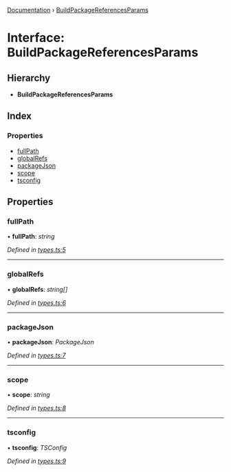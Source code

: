 [Documentation](../README.md) › [BuildPackageReferencesParams](buildpackagereferencesparams.md)

# Interface: BuildPackageReferencesParams

## Hierarchy

* **BuildPackageReferencesParams**

## Index

### Properties

* [fullPath](buildpackagereferencesparams.md#fullpath)
* [globalRefs](buildpackagereferencesparams.md#globalrefs)
* [packageJson](buildpackagereferencesparams.md#packagejson)
* [scope](buildpackagereferencesparams.md#scope)
* [tsconfig](buildpackagereferencesparams.md#tsconfig)

## Properties

###  fullPath

• **fullPath**: *string*

*Defined in [types.ts:5](https://github.com/dylanaubrey/repodog/blob/e3b43dc/packages/build-references/src/types.ts#L5)*

___

###  globalRefs

• **globalRefs**: *string[]*

*Defined in [types.ts:6](https://github.com/dylanaubrey/repodog/blob/e3b43dc/packages/build-references/src/types.ts#L6)*

___

###  packageJson

• **packageJson**: *PackageJson*

*Defined in [types.ts:7](https://github.com/dylanaubrey/repodog/blob/e3b43dc/packages/build-references/src/types.ts#L7)*

___

###  scope

• **scope**: *string*

*Defined in [types.ts:8](https://github.com/dylanaubrey/repodog/blob/e3b43dc/packages/build-references/src/types.ts#L8)*

___

###  tsconfig

• **tsconfig**: *TSConfig*

*Defined in [types.ts:9](https://github.com/dylanaubrey/repodog/blob/e3b43dc/packages/build-references/src/types.ts#L9)*
